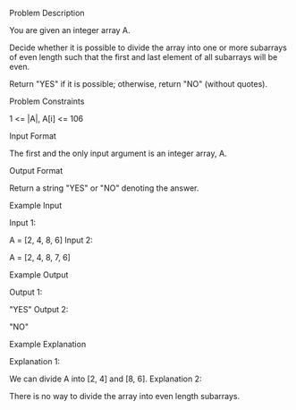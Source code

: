 Problem Description

You are given an integer array A.

Decide whether it is possible to divide the array into one or more subarrays of even length such that the first and last element of all subarrays will be even.

Return "YES" if it is possible; otherwise, return "NO" (without quotes).



Problem Constraints

1 <= |A|, A[i] <= 106



Input Format

The first and the only input argument is an integer array, A.



Output Format

Return a string "YES" or "NO" denoting the answer.



Example Input

Input 1:

 A = [2, 4, 8, 6]
Input 2:

 A = [2, 4, 8, 7, 6]


Example Output

Output 1:

 "YES"
Output 2:

 "NO"


Example Explanation

Explanation 1:

 We can divide A into [2, 4] and [8, 6].
Explanation 2:

 There is no way to divide the array into even length subarrays.